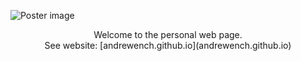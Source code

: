![Poster image](./src/assets/img/page.png)

<center>Welcome to the personal web page.</center>

<center>See website: [andrewench.github.io](andrewench.github.io)</center>
